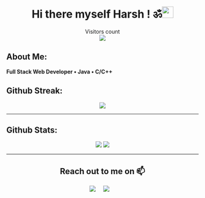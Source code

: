 <h1 align="center">Hi there myself Harsh ! ॐ<img src="https://emoji.slack-edge.com/T0172CCPGUW/party-blob/d7253707fa13e9ee.gif" width="30"/></h1>
<p align="center"> 
  Visitors count<br>
  <img src="https://profile-counter.glitch.me/HrkJarvis/count.svg" />
</p>


## **About Me:**
**Full Stack Web Developer • Java • C/C++**


## **Github Streak:**
<p align = "center">
  <img src = "https://github-readme-streak-stats.herokuapp.com/?user=HrkJarvis&line_height=40&theme=dark">
</p>

---

## **Github Stats:**

<p align="center">
  
  <img src="https://github-readme-stats.vercel.app/api?username=HrkJarvis&hide=stars&show_icons=true&line_height=48&theme=dark">
  <img src="https://github-readme-stats.vercel.app/api/top-langs/?username=HrkJarvis&count_private=true&line_height=40&theme=dark">

</p>

---

 <h2 align="center">Reach out to me on 📫</h2>
  <p align="center">
    <a target="_blank"href="https://www.linkedin.com/in/harsh-kushwaha-1392091a8/"><img src="https://img.shields.io/badge/linkedin-%230077B5.svg?&style=for-the-badge&logo=linkedin&logoColor=white" /></a>&nbsp;&nbsp;&nbsp;&nbsp;
    <a href="mailto:hrk261999@gmail.com?subject=Hey%20Harsh,%20From%20Github"><img src="https://img.shields.io/badge/gmail-%23D14836.svg?&style=for-the-badge&logo=gmail&logoColor=white" /></a>&nbsp;&nbsp;&nbsp;&nbsp;
</p>
